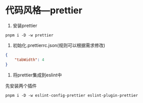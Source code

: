 # 代码风格—prettier

1. 安装prettier

```
pnpm i -D -w prettier
```

1. 初始化.prettierrc.json(规则可以根据需求修改)

```json
{
    "tabWidth": 4
}
```

1. 将prettier集成到eslint中

先安装两个插件

```
pnpm i -D -w eslint-config-prettier eslint-plugin-prettier
```